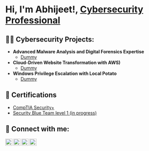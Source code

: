 <h1>Hi, I'm Abhijeet!, <a href="https://www.linkedin.com/in/joshmadakor/">Cybersecurity Professional</a> </h1>

<h2>👨‍💻 Cybersecurity Projects:</h2>

- <b>Advanced Malware Analysis and Digital Forensics Expertise</b>
  - [Dummy](https://github.com/joshmadakor1/Algorithms-Practice)
- <b>Cloud-Driven Website Transformation with AWS)</b>
  - [Dummy](https://github.com/joshmadakor1/4chan-Image-Analysis-Middleware-C964) <b></b></i>
- <b>Windows Privilege Escalation with Local Potato	</b>
  - [Dummy](https://github.com/joshmadakor1/Sentinel-Lab)


<h2>📜 Certifications</h2>

- [CompTIA Security+](https://www.credly.com/badges/a65a6645-dfe1-45c8-8283-f1fc3152fcd7)
- [Security Blue Team level 1 (in progress)](https://www.securityblue.team/why-btl1)


<h2> 🤳 Connect with me:</h2>

[<img align="left" alt="JoshMadakor | YouTube" width="22px" src="https://cdn.jsdelivr.net/npm/simple-icons@v3/icons/youtube.svg" />][youtube]
[<img align="left" alt="JoshMadakor | Twitter" width="22px" src="https://cdn.jsdelivr.net/npm/simple-icons@v3/icons/twitter.svg" />][twitter]
[<img align="left" alt="JoshMadakor | LinkedIn" width="22px" src="https://cdn.jsdelivr.net/npm/simple-icons@v3/icons/linkedin.svg" />][linkedin]
[<img align="left" alt="JoshMadakor | Instagram" width="22px" src="https://cdn.jsdelivr.net/npm/simple-icons@v3/icons/instagram.svg" />][instagram]

[twitter]: https://twitter.com/joshmadakor
[youtube]: https://www.youtube.com/c/joshmadakor
[instagram]: https://www.instagram.com/joshmadakor/
[linkedin]: https://linkedin.com/in/joshmadakor

<!--
**joshmadakor1/joshmadakor1** is a ✨ _special_ ✨ repository because its `README.md` (this file) appears on your GitHub profile.

Here are some ideas to get you started:

- 🔭 I’m currently working on ...
- 🌱 I’m currently learning ...
- 👯 I’m looking to collaborate on ...
- 🤔 I’m looking for help with ...
- 💬 Ask me about ...
- 📫 How to reach me: ...
- 😄 Pronouns: ...
- ⚡ Fun fact: ...
-->
